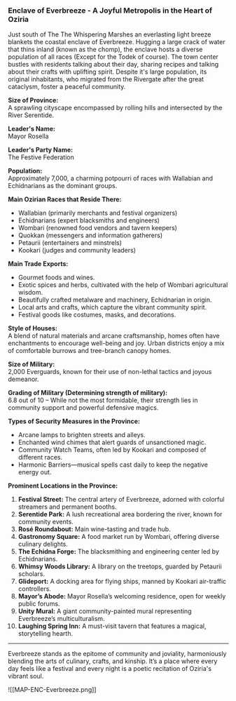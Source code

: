 ### Enclave of Everbreeze - A Joyful Metropolis in the Heart of Oziria

Just south of The The Whispering Marshes an everlasting light breeze blankets the coastal enclave of Everbreeze. Hugging a large crack of water that thins inland (known as the chomp), the enclave hosts a diverse population of all races (Except for the Todek of course). The town center bustles with residents talking about their day, sharing recipes and talking about their crafts with uplifting spirit. Despite it's large population, its original inhabitants, who migrated from the Rivergate after the great cataclysm, foster a peaceful community.

**Size of Province:**  
A sprawling cityscape encompassed by rolling hills and intersected by the River Serentide.

**Leader's Name:**  
Mayor Rosella

**Leader's Party Name:**  
The Festive Federation

**Population:**  
Approximately 7,000, a charming potpourri of races with Wallabian and Echidnarians as the dominant groups.

**Main Ozirian Races that Reside There:**  
- Wallabian (primarily merchants and festival organizers)
- Echidnarians (expert blacksmiths and engineers)
- Wombari (renowned food vendors and tavern keepers)
- Quokkan (messengers and information gatherers)
- Petaurii (entertainers and minstrels)
- Kookari (judges and community leaders)

**Main Trade Exports:**  
- Gourmet foods and wines.
- Exotic spices and herbs, cultivated with the help of Wombari agricultural wisdom.
- Beautifully crafted metalware and machinery, Echidnarian in origin.
- Local arts and crafts, which capture the vibrant community spirit.
- Festival goods like costumes, masks, and decorations.

**Style of Houses:**  
A blend of natural materials and arcane craftsmanship, homes often have enchantments to encourage well-being and joy. Urban districts enjoy a mix of comfortable burrows and tree-branch canopy homes.

**Size of Military:**  
2,000 Everguards, known for their use of non-lethal tactics and joyous demeanor.

**Grading of Military (Determining strength of military):**  
6.8 out of 10 – While not the most formidable, their strength lies in community support and powerful defensive magics.

**Types of Security Measures in the Province:**  
- Arcane lamps to brighten streets and alleys.
- Enchanted wind chimes that alert guards of unsanctioned magic.
- Community Watch Teams, often led by Kookari and composed of different races.
- Harmonic Barriers—musical spells cast daily to keep the negative energy out.

**Prominent Locations in the Province:**  
1. **Festival Street:** The central artery of Everbreeze, adorned with colorful streamers and permanent booths.
2. **Serentide Park:** A lush recreational area bordering the river, known for community events.
3. **Rosé Roundabout:** Main wine-tasting and trade hub.
4. **Gastronomy Square:** A food market run by Wombari, offering diverse culinary delights.
5. **The Echidna Forge:** The blacksmithing and engineering center led by Echidnarians.
6. **Whimsy Woods Library:** A library on the treetops, guarded by Petaurii scholars.
7. **Glideport:** A docking area for flying ships, manned by Kookari air-traffic controllers.
8. **Mayor’s Abode:** Mayor Rosella’s welcoming residence, open for weekly public forums.
9. **Unity Mural:** A giant community-painted mural representing Everbreeze’s multiculturalism.
10. **Laughing Spring Inn:** A must-visit tavern that features a magical, storytelling hearth.

---

Everbreeze stands as the epitome of community and joviality, harmoniously blending the arts of culinary, crafts, and kinship. It’s a place where every day feels like a festival and every night is a poetic recitation of Oziria's vibrant soul.

![[MAP-ENC-Everbreeze.png]]